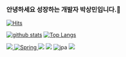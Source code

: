 ### 안녕하세요 성장하는 개발자 박상민입니다.👋
[![Hits](https://hits.seeyoufarm.com/api/count/incr/badge.svg?url=https%3A%2F%2Fgithub.com%2FStar-mini)](https://hits.seeyoufarm.com)
<!--
**shinplest/shinplest** is a ✨ _special_ ✨ repository because its `README.md` (this file) appears on your GitHub profile.

Here are some ideas to get you started:

- 🔭 I’m currently working on ...
- 🌱 I’m currently learning ...
- 👯 I’m looking to collaborate on ...
- 🤔 I’m looking for help with ...
- 💬 Ask me about ...
- 📫 How to reach me: ...
- 😄 Pronouns: ...
- ⚡ Fun fact: ...
-->

[![github stats](https://github-readme-stats.vercel.app/api?username=Star-mini&show_icons=true&hide_border=true)](https://github.com/Star-mini)
[![Top Langs](https://github-readme-stats.vercel.app/api/top-langs/?username=Star-mini&layout=compact)](https://github.com/Star-mini)

   <img src="https://img.shields.io/badge/React-61DAFB?style=flat&logo=React&logoColor=white"/><a href="" target="_blank">
   ![Spring](https://img.shields.io/badge/SprintBoot-236DB33F.svg?style=flat-square&logo=springboot&logoColor=white)
   <img src="https://img.shields.io/badge/JAVA-007396?style=flat-square&logo=Java&logoColor=white"/></a>
   <img src="https://img.shields.io/badge/Python-3776AB?style=flat-square&logo=Python&logoColor=white"/>
   ![jpa](https://img.shields.io/badge/JPA-236DB33F.svg?style=flat-square&logo=JPA&logoColor=white) 
   <a href="" target="_blank"><img src="https://img.shields.io/badge/Kotlin-0095D5?style=flat-square&logo=Kotlin&logoColor=white"/></a>

